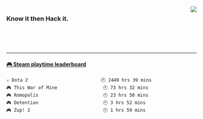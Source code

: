 <img align='right' src='https://github-readme-stats.vercel.app/api?username=1nfsr&show_icons=true&&hide=contribs,issues,stars&&hide_border=true&&hide_title=true' />

### Know it then Hack it.
<br />
<br />
<br />
<hr />

 <!-- steam-box start -->
#### <a href="https://gist.github.com/732b002644cd2f71dd6d67a460f72305" target="_blank">🎮 Steam playtime leaderboard</a>
```text
⚔️ Dota 2                           🕘 2449 hrs 39 mins
🎮 This War of Mine                 🕘 73 hrs 32 mins
🎮 Romopolis                        🕘 23 hrs 50 mins
🎮 Detention                        🕘 3 hrs 52 mins
🎮 Zup! 2                           🕘 1 hrs 59 mins
```
<!-- Powered by https://github.com/YouEclipse/steam-box . -->
<!-- steam-box end -->